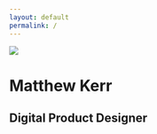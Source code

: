 ```yaml
---
layout: default
permalink: /
---
```

<div class="xoxo">
  <div class="big-x">
    <div class="xo" style="top: 5%; left: 67%"></div>
    <div class="xo" style="top: 18%; left: 77%"></div>
    <div class="xo" style="top: 32%; left: 42%"></div>
    <div class="xo" style="top: 60%; left: 51%"></div>
  </div>

  <div class="big-o">
    <div class="xo" style="top: 5%; left: 10%"></div>
    <div class="xo" style="top: 25%; left: 20%"></div>
    <div class="xo" style="top: 15%; left: 50%"></div>
    <div class="xo" style="top: 20%; left: 90%"></div>
    <div class="xo" style="top: 47%; left: 33%"></div>
    <div class="xo" style="top: 30%; left: 75%"></div>
    <div class="xo" style="top: 70%; left: 25%"></div>
  </div>

  <div class="small-x">
    <div class="xo" style="top: 10%; left: 74%"></div>
    <div class="xo" style="top: 15%; left: 54%"></div>
    <div class="xo" style="top: 20%; left: 58%"></div>
    <div class="xo" style="top: 25%; left: 64%"></div>
    <div class="xo" style="top: 26%; left: 65%"></div>
    <div class="xo" style="top: 38%; left: 63%"></div>
    <div class="xo" style="top: 48%; left: 70%"></div>
    <div class="xo" style="top: 35%; left: 24%"></div>
    <div class="xo" style="top: 45%; left: 26%"></div>
    <div class="xo" style="top: 65%; left: 6%"></div>
    <div class="xo" style="top: 75%; left: 10%"></div>
    <div class="xo" style="top: 85%; left: 15%"></div>
    <div class="xo" style="top: 90%; left: 5%"></div>
    <div class="xo" style="top: 98%; left: 25%"></div>
    <div class="xo" style="top: 90%; left: 35%"></div>
    <div class="xo" style="top: 85%; left: 90%"></div>
    <div class="xo" style="top: 75%; left: 73%"></div>
    <div class="xo" style="top: 95%; left: 63%"></div>
  </div>

  <div class="small-o">
    <div class="xo" style="top: 90%; left: 26%"></div>
    <div class="xo" style="top: 85%; left: 46%"></div>
    <div class="xo" style="top: 80%; left: 42%"></div>
    <div class="xo" style="top: 75%; left: 36%"></div>
    <div class="xo" style="top: 74%; left: 35%"></div>
    <div class="xo" style="top: 62%; left: 67%"></div>
    <div class="xo" style="top: 52%; left: 30%"></div>
    <div class="xo" style="top: 65%; left: 76%"></div>
    <div class="xo" style="top: 55%; left: 74%"></div>
    <div class="xo" style="top: 35%; left: 94%"></div>
    <div class="xo" style="top: 25%; left: 90%"></div>
    <div class="xo" style="top: 15%; left: 85%"></div>
    <div class="xo" style="top: 10%; left: 95%"></div>
    <div class="xo" style="top: 2%; left: 75%"></div>
    <div class="xo" style="top: 10%; left: 65%"></div>
    <div class="xo" style="top: 15%; left: 10%"></div>
    <div class="xo" style="top: 25%; left: 27%"></div>
    <div class="xo" style="top: 5%; left: 37%"></div>
  </div>

  <div class="header-wrapper">
    <div class="header">
      <img src="../assets/img/avatar.jpg" />
      <h1 class="heavy">Matthew Kerr</h1>
      <h2>Digital Product Designer</h2>
    </div>
  </div>
</div>
